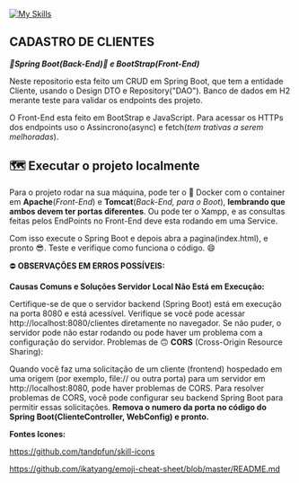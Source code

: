 
[![My Skills](https://skillicons.dev/icons?i=java,spring,javascript,bootstrap,docker&theme=light)](https://skillicons.dev)

CADASTRO DE CLIENTES
---

**_:green_heart:Spring Boot(Back-End):green_heart: e BootStrap(Front-End)_**


Neste repositorio esta feito um CRUD em Spring Boot, que tem a entidade Cliente, usando o Design DTO e Repository("DAO"). Banco de dados em H2 merante teste para validar os endpoints des projeto.

O Front-End esta feito em BootStrap e JavaScript. Para acessar os HTTPs dos endpoints uso o Assincrono(async) e fetch(_tem trativas a serem melhoradas_).


:world_map: Executar o projeto localmente
---
Para o projeto rodar na sua máquina, pode ter o :whale: Docker com o container em **Apache**(_Front-End_) e **Tomcat**(_Back-End, para o Boot_), **lembrando que ambos devem ter portas diferentes**. Ou pode ter o Xampp, e as consultas feitas pelos EndPoints no Front-End deve esta rodando em uma Service.

Com isso execute o Spring Boot e depois abra a pagina(index.html), e pronto :sunglasses:. Teste e verifique como funciona o código. :smile:

:no_entry: **OBSERVAÇÕES EM ERROS POSSÍVEIS:**

**Causas Comuns e Soluções Servidor Local Não Está em Execução:**

Certifique-se de que o servidor backend (Spring Boot) está em execução na porta 8080 e está acessível. Verifique se você pode acessar http://localhost:8080/clientes diretamente no navegador. Se não puder, o servidor pode não estar rodando ou pode haver um problema com a configuração do servidor. Problemas de :upside_down_face: **CORS**  (Cross-Origin Resource Sharing):

Quando você faz uma solicitação de um cliente (frontend) hospedado em uma origem (por exemplo, file:// ou outra porta) para um servidor em http://localhost:8080, pode haver problemas de CORS. Para resolver problemas de CORS, você pode configurar seu backend Spring Boot para permitir essas solicitações. **Remova o numero da porta no código do Spring Boot(ClienteController, WebConfig) e pronto.**

**Fontes Icones:**

https://github.com/tandpfun/skill-icons

https://github.com/ikatyang/emoji-cheat-sheet/blob/master/README.md

